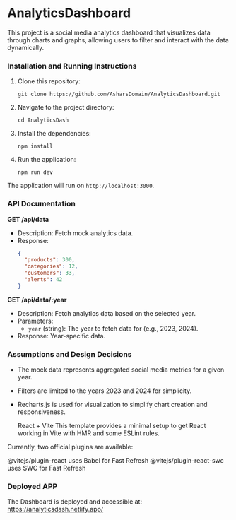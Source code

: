 # AnalyticsDashboard

This project is a social media analytics dashboard that visualizes data through charts and graphs, allowing users to filter and interact with the data dynamically.

### Installation and Running Instructions

1. Clone this repository:
   ```
   git clone https://github.com/AsharsDomain/AnalyticsDashboard.git
   ```

2. Navigate to the project directory:
   ```
   cd AnalyticsDash
   ```

3. Install the dependencies:
   ```
   npm install
   ```

4. Run the application:
   ```
   npm run dev
   ```

The application will run on `http://localhost:3000`.

### API Documentation

**GET /api/data**
- Description: Fetch mock analytics data.
- Response: 
  ```json
  {
    "products": 300,
    "categories": 12,
    "customers": 33,
    "alerts": 42
  }
  ```

**GET /api/data/:year**
- Description: Fetch analytics data based on the selected year.
- Parameters:
  - `year` (string): The year to fetch data for (e.g., 2023, 2024).
- Response: Year-specific data.

### Assumptions and Design Decisions

- The mock data represents aggregated social media metrics for a given year.
- Filters are limited to the years 2023 and 2024 for simplicity.
- Recharts.js is used for visualization to simplify chart creation and responsiveness.

  React + Vite
This template provides a minimal setup to get React working in Vite with HMR and some ESLint rules.

Currently, two official plugins are available:

@vitejs/plugin-react uses Babel for Fast Refresh
@vitejs/plugin-react-swc uses SWC for Fast Refresh


### Deployed APP
The Dashboard is deployed and accessible at: https://analyticsdash.netlify.app/



